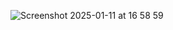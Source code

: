 ![Screenshot 2025-01-11 at 16 58 59](https://github.com/user-attachments/assets/35e9f73b-2173-4a11-9f94-c71753fa6d19)
